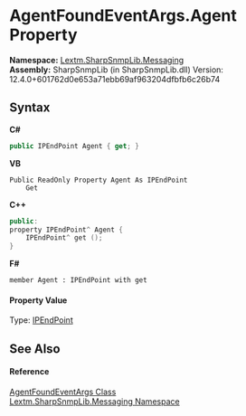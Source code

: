 # AgentFoundEventArgs.Agent Property 
 

**Namespace:**&nbsp;<a href="N_Lextm_SharpSnmpLib_Messaging">Lextm.SharpSnmpLib.Messaging</a><br />**Assembly:**&nbsp;SharpSnmpLib (in SharpSnmpLib.dll) Version: 12.4.0+601762d0e653a71ebb69af963204dfbfb6c26b74

## Syntax

**C#**<br />
``` C#
public IPEndPoint Agent { get; }
```

**VB**<br />
``` VB
Public ReadOnly Property Agent As IPEndPoint
	Get
```

**C++**<br />
``` C++
public:
property IPEndPoint^ Agent {
	IPEndPoint^ get ();
}
```

**F#**<br />
``` F#
member Agent : IPEndPoint with get

```


#### Property Value
Type: <a href="https://docs.microsoft.com/dotnet/api/system.net.ipendpoint" target="_blank" rel="noopener noreferrer">IPEndPoint</a>

## See Also


#### Reference
<a href="T_Lextm_SharpSnmpLib_Messaging_AgentFoundEventArgs">AgentFoundEventArgs Class</a><br /><a href="N_Lextm_SharpSnmpLib_Messaging">Lextm.SharpSnmpLib.Messaging Namespace</a><br />